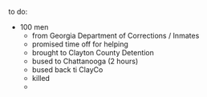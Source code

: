 to do:
* 100 men
     - from Georgia Department of Corrections / Inmates
     - promised time off for helping
     - brought to Clayton County Detention
     - bused to Chattanooga (2 hours)
     - bused back ti ClayCo
     - killed
     - 
